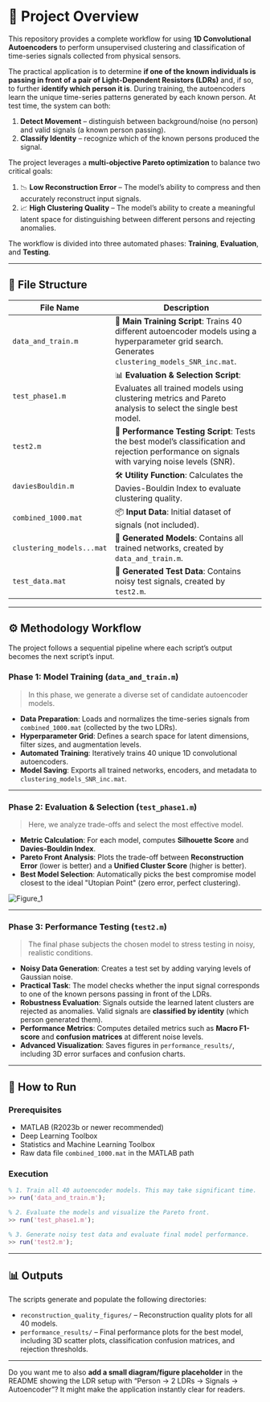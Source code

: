 # 🚀 Project Overview

This repository provides a complete workflow for using **1D Convolutional Autoencoders** to perform unsupervised clustering and classification of time-series signals collected from physical sensors.

The practical application is to determine **if one of the known individuals is passing in front of a pair of Light-Dependent Resistors (LDRs)** and, if so, to further **identify which person it is**. During training, the autoencoders learn the unique time-series patterns generated by each known person. At test time, the system can both:

1. **Detect Movement** – distinguish between background/noise (no person) and valid signals (a known person passing).
2. **Classify Identity** – recognize which of the known persons produced the signal.

The project leverages a **multi-objective Pareto optimization** to balance two critical goals:

1. 📉 **Low Reconstruction Error** – The model’s ability to compress and then accurately reconstruct input signals.
2. 📈 **High Clustering Quality** – The model’s ability to create a meaningful latent space for distinguishing between different persons and rejecting anomalies.

The workflow is divided into three automated phases: **Training**, **Evaluation**, and **Testing**.

---

## 📂 File Structure

| File Name                 | Description                                                                                                                                        |
| ------------------------- | -------------------------------------------------------------------------------------------------------------------------------------------------- |
| `data_and_train.m`        | 🧠 **Main Training Script**: Trains 40 different autoencoder models using a hyperparameter grid search. Generates `clustering_models_SNR_inc.mat`. |
| `test_phase1.m`           | 📊 **Evaluation & Selection Script**: Evaluates all trained models using clustering metrics and Pareto analysis to select the single best model.   |
| `test2.m`                 | 🔬 **Performance Testing Script**: Tests the best model’s classification and rejection performance on signals with varying noise levels (SNR).     |
| `daviesBouldin.m`         | 🛠️ **Utility Function**: Calculates the Davies-Bouldin Index to evaluate clustering quality.                                                      |
| `combined_1000.mat`       | 📦 **Input Data**: Initial dataset of signals (not included).                                                                                      |
| `clustering_models...mat` | 💾 **Generated Models**: Contains all trained networks, created by `data_and_train.m`.                                                             |
| `test_data.mat`           | 🧪 **Generated Test Data**: Contains noisy test signals, created by `test2.m`.                                                                     |

---

## ⚙️ Methodology Workflow

The project follows a sequential pipeline where each script’s output becomes the next script’s input.

### Phase 1: Model Training (`data_and_train.m`)

> In this phase, we generate a diverse set of candidate autoencoder models.

* **Data Preparation**: Loads and normalizes the time-series signals from `combined_1000.mat` (collected by the two LDRs).
* **Hyperparameter Grid**: Defines a search space for latent dimensions, filter sizes, and augmentation levels.
* **Automated Training**: Iteratively trains 40 unique 1D convolutional autoencoders.
* **Model Saving**: Exports all trained networks, encoders, and metadata to `clustering_models_SNR_inc.mat`.

---

### Phase 2: Evaluation & Selection (`test_phase1.m`)

> Here, we analyze trade-offs and select the most effective model.

* **Metric Calculation**: For each model, computes **Silhouette Score** and **Davies-Bouldin Index**.
* **Pareto Front Analysis**: Plots the trade-off between **Reconstruction Error** (lower is better) and a **Unified Cluster Score** (higher is better).
* **Best Model Selection**: Automatically picks the best compromise model closest to the ideal "Utopian Point" (zero error, perfect clustering).

![Figure\_1](https://github.com/user-attachments/assets/c4ffe386-4d71-4b85-ae88-f8aa74a4cf22)

---

### Phase 3: Performance Testing (`test2.m`)

> The final phase subjects the chosen model to stress testing in noisy, realistic conditions.

* **Noisy Data Generation**: Creates a test set by adding varying levels of Gaussian noise.
* **Practical Task**: The model checks whether the input signal corresponds to one of the known persons passing in front of the LDRs.
* **Robustness Evaluation**: Signals outside the learned latent clusters are rejected as anomalies. Valid signals are **classified by identity** (which person generated them).
* **Performance Metrics**: Computes detailed metrics such as **Macro F1-score** and **confusion matrices** at different noise levels.
* **Advanced Visualization**: Saves figures in `performance_results/`, including 3D error surfaces and confusion charts.

---

## 🚀 How to Run

### Prerequisites

* MATLAB (R2023b or newer recommended)
* Deep Learning Toolbox
* Statistics and Machine Learning Toolbox
* Raw data file `combined_1000.mat` in the MATLAB path

### Execution

```matlab
% 1. Train all 40 autoencoder models. This may take significant time.
>> run('data_and_train.m');

% 2. Evaluate the models and visualize the Pareto front.
>> run('test_phase1.m');

% 3. Generate noisy test data and evaluate final model performance.
>> run('test2.m');
```

---

## 📊 Outputs

The scripts generate and populate the following directories:

* `reconstruction_quality_figures/` – Reconstruction quality plots for all 40 models.
* `performance_results/` – Final performance plots for the best model, including 3D scatter plots, classification confusion matrices, and rejection thresholds.

---

Do you want me to also **add a small diagram/figure placeholder** in the README showing the LDR setup with “Person → 2 LDRs → Signals → Autoencoder”? It might make the application instantly clear for readers.
